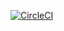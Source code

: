 [![CircleCI](https://circleci.com/gh/munyanezaarmel/my-brand-api/tree/master.svg?style=svg)](https://circleci.com/gh/munyanezaarmel/my-brand-api/tree/master)
